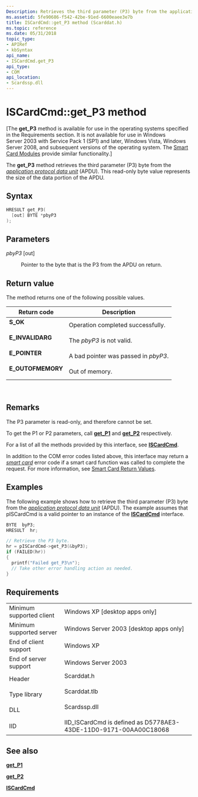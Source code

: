 ```yaml
---
Description: Retrieves the third parameter (P3) byte from the application protocol data unit (APDU).
ms.assetid: 5fe90686-f542-42be-91ed-6600eaee3e7b
title: ISCardCmd::get_P3 method (Scarddat.h)
ms.topic: reference
ms.date: 05/31/2018
topic_type: 
- APIRef
- kbSyntax
api_name: 
- ISCardCmd.get_P3
api_type: 
- COM
api_location: 
- Scardssp.dll
---
```


# ISCardCmd::get\_P3 method

\[The **get\_P3** method is available for use in the operating systems specified in the Requirements section. It is not available for use in Windows Server 2003 with Service Pack 1 (SP1) and later, Windows Vista, Windows Server 2008, and subsequent versions of the operating system. The [Smart Card Modules](https://msdn.microsoft.com/library/Dd627652(v=VS.85).aspx) provide similar functionality.\]

The **get\_P3** method retrieves the third parameter (P3) byte from the [*application protocol data unit*](https://msdn.microsoft.com/library/ms721532(v=VS.85).aspx) (APDU). This read-only byte value represents the size of the data portion of the APDU.

## Syntax


```C++
HRESULT get_P3(
  [out] BYTE *pbyP3
);
```



## Parameters

<dl> <dt>

*pbyP3* \[out\]
</dt> <dd>

Pointer to the byte that is the P3 from the APDU on return.

</dd> </dl>

## Return value

The method returns one of the following possible values.



| Return code                                                                                   | Description                                     |
|-----------------------------------------------------------------------------------------------|-------------------------------------------------|
| <dl> <dt>**S\_OK**</dt> </dl>          | Operation completed successfully.<br/>    |
| <dl> <dt>**E\_INVALIDARG**</dt> </dl>  | The *pbyP3* is not valid.<br/>            |
| <dl> <dt>**E\_POINTER**</dt> </dl>     | A bad pointer was passed in *pbyP3*.<br/> |
| <dl> <dt>**E\_OUTOFMEMORY**</dt> </dl> | Out of memory.<br/>                       |



 

## Remarks

The P3 parameter is read-only, and therefore cannot be set.

To get the P1 or P2 parameters, call [**get\_P1**](iscardcmd-get-p1.md) and [**get\_P2**](iscardcmd-get-p2.md) respectively.

For a list of all the methods provided by this interface, see [**ISCardCmd**](iscardcmd.md).

In addition to the COM error codes listed above, this interface may return a [*smart card*](https://msdn.microsoft.com/library/ms721625(v=VS.85).aspx) error code if a smart card function was called to complete the request. For more information, see [Smart Card Return Values](authentication-return-values.md).

## Examples

The following example shows how to retrieve the third parameter (P3) byte from the [*application protocol data unit*](https://msdn.microsoft.com/library/ms721532(v=VS.85).aspx) (APDU). The example assumes that pISCardCmd is a valid pointer to an instance of the [**ISCardCmd**](iscardcmd.md) interface.


```C++
BYTE  byP3;
HRESULT  hr;

// Retrieve the P3 byte.
hr = pISCardCmd->get_P3(&byP3);
if (FAILED(hr))
{
  printf("Failed get_P3\n");
  // Take other error handling action as needed.
}
```



## Requirements



|                                     |                                                                                         |
|-------------------------------------|-----------------------------------------------------------------------------------------|
| Minimum supported client<br/> | Windows XP \[desktop apps only\]<br/>                                             |
| Minimum supported server<br/> | Windows Server 2003 \[desktop apps only\]<br/>                                    |
| End of client support<br/>    | Windows XP<br/>                                                                   |
| End of server support<br/>    | Windows Server 2003<br/>                                                          |
| Header<br/>                   | <dl> <dt>Scarddat.h</dt> </dl>   |
| Type library<br/>             | <dl> <dt>Scarddat.tlb</dt> </dl> |
| DLL<br/>                      | <dl> <dt>Scardssp.dll</dt> </dl> |
| IID<br/>                      | IID\_ISCardCmd is defined as D5778AE3-43DE-11D0-9171-00AA00C18068<br/>            |



## See also

<dl> <dt>

[**get\_P1**](iscardcmd-get-p1.md)
</dt> <dt>

[**get\_P2**](iscardcmd-get-p2.md)
</dt> <dt>

[**ISCardCmd**](iscardcmd.md)
</dt> </dl>

 

 




